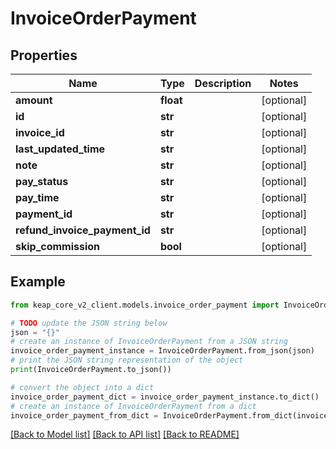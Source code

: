 # InvoiceOrderPayment


## Properties

Name | Type | Description | Notes
------------ | ------------- | ------------- | -------------
**amount** | **float** |  | [optional] 
**id** | **str** |  | [optional] 
**invoice_id** | **str** |  | [optional] 
**last_updated_time** | **str** |  | [optional] 
**note** | **str** |  | [optional] 
**pay_status** | **str** |  | [optional] 
**pay_time** | **str** |  | [optional] 
**payment_id** | **str** |  | [optional] 
**refund_invoice_payment_id** | **str** |  | [optional] 
**skip_commission** | **bool** |  | [optional] 

## Example

```python
from keap_core_v2_client.models.invoice_order_payment import InvoiceOrderPayment

# TODO update the JSON string below
json = "{}"
# create an instance of InvoiceOrderPayment from a JSON string
invoice_order_payment_instance = InvoiceOrderPayment.from_json(json)
# print the JSON string representation of the object
print(InvoiceOrderPayment.to_json())

# convert the object into a dict
invoice_order_payment_dict = invoice_order_payment_instance.to_dict()
# create an instance of InvoiceOrderPayment from a dict
invoice_order_payment_from_dict = InvoiceOrderPayment.from_dict(invoice_order_payment_dict)
```
[[Back to Model list]](../README.md#documentation-for-models) [[Back to API list]](../README.md#documentation-for-api-endpoints) [[Back to README]](../README.md)


